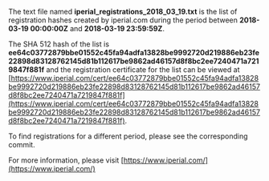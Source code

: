 The text file named **iperial_registrations_2018_03_19.txt** is the list of registration hashes created by iperial.com during the period between **2018-03-19 00:00:00Z** and **2018-03-19 23:59:59Z**.

The SHA 512 hash of the list is **ee64c03772879bbe01552c45fa94adfa13828be9992720d219886eb23fe22898d83128762145d81b112617be9862ad46157d8f8bc2ee7240471a7219847f881f** and the registration certificate for the list can be viewed at [https://www.iperial.com/cert/ee64c03772879bbe01552c45fa94adfa13828be9992720d219886eb23fe22898d83128762145d81b112617be9862ad46157d8f8bc2ee7240471a7219847f881f](https://www.iperial.com/cert/ee64c03772879bbe01552c45fa94adfa13828be9992720d219886eb23fe22898d83128762145d81b112617be9862ad46157d8f8bc2ee7240471a7219847f881f).

To find registrations for a different period, please see the corresponding commit.

For more information, please visit [https://www.iperial.com/](https://www.iperial.com/)
